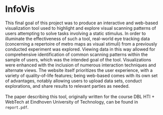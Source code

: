 # InfoVis
This final goal of this project was to produce an interactive and web-based visualization tool used to highlight and explore visual scanning patterns of users attempting to solve tasks involving a static stimulus. In order to illuminate the effectiveness of such a tool, real-world eye tracking data (concerning a repertoire of metro maps as visual stimuli) from a previously conducted experiment was explored. Viewing data in this way allowed for comprehensive identification of common scanning patterns within the sample of users, which was the intended goal of the tool. Visualizations were enhanced with the inclusion of numerous interaction techniques and alternate views. The website itself prioritizes the user experience, with a variety of quality-of-life features; being web-based comes with its own set of advantages, notably allowing users to upload data sets, conduct explorations, and share results to relevant parties as needed. <br >
<br >
The paper describing this tool, originally written for the course DBL HTI + WebTech at Eindhoven University of Technology, can be found in `report.pdf`.
